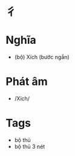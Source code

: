 # 彳

# Nghĩa
* (bộ) Xích (bước ngắn)

# Phát âm
* /Xích/

# Tags
* bộ thủ
*  bộ thủ 3 nét

<script>window.HANZI_FIELD='彳';</script>
